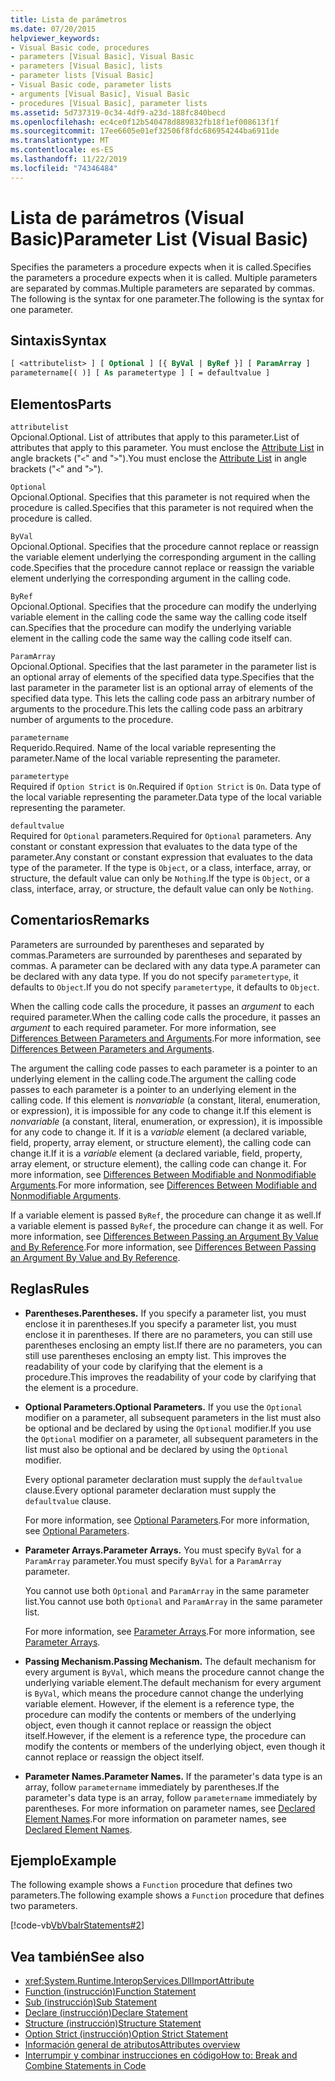 ```yaml
---
title: Lista de parámetros
ms.date: 07/20/2015
helpviewer_keywords:
- Visual Basic code, procedures
- parameters [Visual Basic], Visual Basic
- parameters [Visual Basic], lists
- parameter lists [Visual Basic]
- Visual Basic code, parameter lists
- arguments [Visual Basic], Visual Basic
- procedures [Visual Basic], parameter lists
ms.assetid: 5d737319-0c34-4df9-a23d-188fc840becd
ms.openlocfilehash: ec4ce0f12b540478d889832fb18f1ef008613f1f
ms.sourcegitcommit: 17ee6605e01ef32506f8fdc686954244ba6911de
ms.translationtype: MT
ms.contentlocale: es-ES
ms.lasthandoff: 11/22/2019
ms.locfileid: "74346484"
---
```

# <a name="parameter-list-visual-basic"></a><span data-ttu-id="980fc-102">Lista de parámetros (Visual Basic)</span><span class="sxs-lookup"><span data-stu-id="980fc-102">Parameter List (Visual Basic)</span></span>

<span data-ttu-id="980fc-103">Specifies the parameters a procedure expects when it is called.</span><span class="sxs-lookup"><span data-stu-id="980fc-103">Specifies the parameters a procedure expects when it is called.</span></span> <span data-ttu-id="980fc-104">Multiple parameters are separated by commas.</span><span class="sxs-lookup"><span data-stu-id="980fc-104">Multiple parameters are separated by commas.</span></span> <span data-ttu-id="980fc-105">The following is the syntax for one parameter.</span><span class="sxs-lookup"><span data-stu-id="980fc-105">The following is the syntax for one parameter.</span></span>

## <a name="syntax"></a><span data-ttu-id="980fc-106">Sintaxis</span><span class="sxs-lookup"><span data-stu-id="980fc-106">Syntax</span></span>

```vb
[ <attributelist> ] [ Optional ] [{ ByVal | ByRef }] [ ParamArray ]
parametername[( )] [ As parametertype ] [ = defaultvalue ]
```

## <a name="parts"></a><span data-ttu-id="980fc-107">Elementos</span><span class="sxs-lookup"><span data-stu-id="980fc-107">Parts</span></span>

`attributelist`  
<span data-ttu-id="980fc-108">Opcional.</span><span class="sxs-lookup"><span data-stu-id="980fc-108">Optional.</span></span> <span data-ttu-id="980fc-109">List of attributes that apply to this parameter.</span><span class="sxs-lookup"><span data-stu-id="980fc-109">List of attributes that apply to this parameter.</span></span> <span data-ttu-id="980fc-110">You must enclose the [Attribute List](../../../visual-basic/language-reference/statements/attribute-list.md) in angle brackets ("`<`" and "`>`").</span><span class="sxs-lookup"><span data-stu-id="980fc-110">You must enclose the [Attribute List](../../../visual-basic/language-reference/statements/attribute-list.md) in angle brackets ("`<`" and "`>`").</span></span>

`Optional`  
<span data-ttu-id="980fc-111">Opcional.</span><span class="sxs-lookup"><span data-stu-id="980fc-111">Optional.</span></span> <span data-ttu-id="980fc-112">Specifies that this parameter is not required when the procedure is called.</span><span class="sxs-lookup"><span data-stu-id="980fc-112">Specifies that this parameter is not required when the procedure is called.</span></span>

`ByVal`  
<span data-ttu-id="980fc-113">Opcional.</span><span class="sxs-lookup"><span data-stu-id="980fc-113">Optional.</span></span> <span data-ttu-id="980fc-114">Specifies that the procedure cannot replace or reassign the variable element underlying the corresponding argument in the calling code.</span><span class="sxs-lookup"><span data-stu-id="980fc-114">Specifies that the procedure cannot replace or reassign the variable element underlying the corresponding argument in the calling code.</span></span>

`ByRef`  
<span data-ttu-id="980fc-115">Opcional.</span><span class="sxs-lookup"><span data-stu-id="980fc-115">Optional.</span></span> <span data-ttu-id="980fc-116">Specifies that the procedure can modify the underlying variable element in the calling code the same way the calling code itself can.</span><span class="sxs-lookup"><span data-stu-id="980fc-116">Specifies that the procedure can modify the underlying variable element in the calling code the same way the calling code itself can.</span></span>

`ParamArray`  
<span data-ttu-id="980fc-117">Opcional.</span><span class="sxs-lookup"><span data-stu-id="980fc-117">Optional.</span></span> <span data-ttu-id="980fc-118">Specifies that the last parameter in the parameter list is an optional array of elements of the specified data type.</span><span class="sxs-lookup"><span data-stu-id="980fc-118">Specifies that the last parameter in the parameter list is an optional array of elements of the specified data type.</span></span> <span data-ttu-id="980fc-119">This lets the calling code pass an arbitrary number of arguments to the procedure.</span><span class="sxs-lookup"><span data-stu-id="980fc-119">This lets the calling code pass an arbitrary number of arguments to the procedure.</span></span>

`parametername`  
<span data-ttu-id="980fc-120">Requerido.</span><span class="sxs-lookup"><span data-stu-id="980fc-120">Required.</span></span> <span data-ttu-id="980fc-121">Name of the local variable representing the parameter.</span><span class="sxs-lookup"><span data-stu-id="980fc-121">Name of the local variable representing the parameter.</span></span>

`parametertype`  
<span data-ttu-id="980fc-122">Required if `Option Strict` is `On`.</span><span class="sxs-lookup"><span data-stu-id="980fc-122">Required if `Option Strict` is `On`.</span></span> <span data-ttu-id="980fc-123">Data type of the local variable representing the parameter.</span><span class="sxs-lookup"><span data-stu-id="980fc-123">Data type of the local variable representing the parameter.</span></span>

`defaultvalue`  
<span data-ttu-id="980fc-124">Required for `Optional` parameters.</span><span class="sxs-lookup"><span data-stu-id="980fc-124">Required for `Optional` parameters.</span></span> <span data-ttu-id="980fc-125">Any constant or constant expression that evaluates to the data type of the parameter.</span><span class="sxs-lookup"><span data-stu-id="980fc-125">Any constant or constant expression that evaluates to the data type of the parameter.</span></span> <span data-ttu-id="980fc-126">If the type is `Object`, or a class, interface, array, or structure, the default value can only be `Nothing`.</span><span class="sxs-lookup"><span data-stu-id="980fc-126">If the type is `Object`, or a class, interface, array, or structure, the default value can only be `Nothing`.</span></span>

## <a name="remarks"></a><span data-ttu-id="980fc-127">Comentarios</span><span class="sxs-lookup"><span data-stu-id="980fc-127">Remarks</span></span>

<span data-ttu-id="980fc-128">Parameters are surrounded by parentheses and separated by commas.</span><span class="sxs-lookup"><span data-stu-id="980fc-128">Parameters are surrounded by parentheses and separated by commas.</span></span> <span data-ttu-id="980fc-129">A parameter can be declared with any data type.</span><span class="sxs-lookup"><span data-stu-id="980fc-129">A parameter can be declared with any data type.</span></span> <span data-ttu-id="980fc-130">If you do not specify `parametertype`, it defaults to `Object`.</span><span class="sxs-lookup"><span data-stu-id="980fc-130">If you do not specify `parametertype`, it defaults to `Object`.</span></span>

<span data-ttu-id="980fc-131">When the calling code calls the procedure, it passes an *argument* to each required parameter.</span><span class="sxs-lookup"><span data-stu-id="980fc-131">When the calling code calls the procedure, it passes an *argument* to each required parameter.</span></span> <span data-ttu-id="980fc-132">For more information, see [Differences Between Parameters and Arguments](../../../visual-basic/programming-guide/language-features/procedures/differences-between-parameters-and-arguments.md).</span><span class="sxs-lookup"><span data-stu-id="980fc-132">For more information, see [Differences Between Parameters and Arguments](../../../visual-basic/programming-guide/language-features/procedures/differences-between-parameters-and-arguments.md).</span></span>

<span data-ttu-id="980fc-133">The argument the calling code passes to each parameter is a pointer to an underlying element in the calling code.</span><span class="sxs-lookup"><span data-stu-id="980fc-133">The argument the calling code passes to each parameter is a pointer to an underlying element in the calling code.</span></span> <span data-ttu-id="980fc-134">If this element is *nonvariable* (a constant, literal, enumeration, or expression), it is impossible for any code to change it.</span><span class="sxs-lookup"><span data-stu-id="980fc-134">If this element is *nonvariable* (a constant, literal, enumeration, or expression), it is impossible for any code to change it.</span></span> <span data-ttu-id="980fc-135">If it is a *variable* element (a declared variable, field, property, array element, or structure element), the calling code can change it.</span><span class="sxs-lookup"><span data-stu-id="980fc-135">If it is a *variable* element (a declared variable, field, property, array element, or structure element), the calling code can change it.</span></span> <span data-ttu-id="980fc-136">For more information, see [Differences Between Modifiable and Nonmodifiable Arguments](../../../visual-basic/programming-guide/language-features/procedures/differences-between-modifiable-and-nonmodifiable-arguments.md).</span><span class="sxs-lookup"><span data-stu-id="980fc-136">For more information, see [Differences Between Modifiable and Nonmodifiable Arguments](../../../visual-basic/programming-guide/language-features/procedures/differences-between-modifiable-and-nonmodifiable-arguments.md).</span></span>

<span data-ttu-id="980fc-137">If a variable element is passed `ByRef`, the procedure can change it as well.</span><span class="sxs-lookup"><span data-stu-id="980fc-137">If a variable element is passed `ByRef`, the procedure can change it as well.</span></span> <span data-ttu-id="980fc-138">For more information, see [Differences Between Passing an Argument By Value and By Reference](../../../visual-basic/programming-guide/language-features/procedures/differences-between-passing-an-argument-by-value-and-by-reference.md).</span><span class="sxs-lookup"><span data-stu-id="980fc-138">For more information, see [Differences Between Passing an Argument By Value and By Reference](../../../visual-basic/programming-guide/language-features/procedures/differences-between-passing-an-argument-by-value-and-by-reference.md).</span></span>

## <a name="rules"></a><span data-ttu-id="980fc-139">Reglas</span><span class="sxs-lookup"><span data-stu-id="980fc-139">Rules</span></span>

- <span data-ttu-id="980fc-140">**Parentheses.**</span><span class="sxs-lookup"><span data-stu-id="980fc-140">**Parentheses.**</span></span> <span data-ttu-id="980fc-141">If you specify a parameter list, you must enclose it in parentheses.</span><span class="sxs-lookup"><span data-stu-id="980fc-141">If you specify a parameter list, you must enclose it in parentheses.</span></span> <span data-ttu-id="980fc-142">If there are no parameters, you can still use parentheses enclosing an empty list.</span><span class="sxs-lookup"><span data-stu-id="980fc-142">If there are no parameters, you can still use parentheses enclosing an empty list.</span></span> <span data-ttu-id="980fc-143">This improves the readability of your code by clarifying that the element is a procedure.</span><span class="sxs-lookup"><span data-stu-id="980fc-143">This improves the readability of your code by clarifying that the element is a procedure.</span></span>

- <span data-ttu-id="980fc-144">**Optional Parameters.**</span><span class="sxs-lookup"><span data-stu-id="980fc-144">**Optional Parameters.**</span></span> <span data-ttu-id="980fc-145">If you use the `Optional` modifier on a parameter, all subsequent parameters in the list must also be optional and be declared by using the `Optional` modifier.</span><span class="sxs-lookup"><span data-stu-id="980fc-145">If you use the `Optional` modifier on a parameter, all subsequent parameters in the list must also be optional and be declared by using the `Optional` modifier.</span></span>

     <span data-ttu-id="980fc-146">Every optional parameter declaration must supply the `defaultvalue` clause.</span><span class="sxs-lookup"><span data-stu-id="980fc-146">Every optional parameter declaration must supply the `defaultvalue` clause.</span></span>

     <span data-ttu-id="980fc-147">For more information, see [Optional Parameters](../../../visual-basic/programming-guide/language-features/procedures/optional-parameters.md).</span><span class="sxs-lookup"><span data-stu-id="980fc-147">For more information, see [Optional Parameters](../../../visual-basic/programming-guide/language-features/procedures/optional-parameters.md).</span></span>

- <span data-ttu-id="980fc-148">**Parameter Arrays.**</span><span class="sxs-lookup"><span data-stu-id="980fc-148">**Parameter Arrays.**</span></span> <span data-ttu-id="980fc-149">You must specify `ByVal` for a `ParamArray` parameter.</span><span class="sxs-lookup"><span data-stu-id="980fc-149">You must specify `ByVal` for a `ParamArray` parameter.</span></span>

     <span data-ttu-id="980fc-150">You cannot use both `Optional` and `ParamArray` in the same parameter list.</span><span class="sxs-lookup"><span data-stu-id="980fc-150">You cannot use both `Optional` and `ParamArray` in the same parameter list.</span></span>

     <span data-ttu-id="980fc-151">For more information, see [Parameter Arrays](../../../visual-basic/programming-guide/language-features/procedures/parameter-arrays.md).</span><span class="sxs-lookup"><span data-stu-id="980fc-151">For more information, see [Parameter Arrays](../../../visual-basic/programming-guide/language-features/procedures/parameter-arrays.md).</span></span>

- <span data-ttu-id="980fc-152">**Passing Mechanism.**</span><span class="sxs-lookup"><span data-stu-id="980fc-152">**Passing Mechanism.**</span></span> <span data-ttu-id="980fc-153">The default mechanism for every argument is `ByVal`, which means the procedure cannot change the underlying variable element.</span><span class="sxs-lookup"><span data-stu-id="980fc-153">The default mechanism for every argument is `ByVal`, which means the procedure cannot change the underlying variable element.</span></span> <span data-ttu-id="980fc-154">However, if the element is a reference type, the procedure can modify the contents or members of the underlying object, even though it cannot replace or reassign the object itself.</span><span class="sxs-lookup"><span data-stu-id="980fc-154">However, if the element is a reference type, the procedure can modify the contents or members of the underlying object, even though it cannot replace or reassign the object itself.</span></span>

- <span data-ttu-id="980fc-155">**Parameter Names.**</span><span class="sxs-lookup"><span data-stu-id="980fc-155">**Parameter Names.**</span></span> <span data-ttu-id="980fc-156">If the parameter's data type is an array, follow `parametername` immediately by parentheses.</span><span class="sxs-lookup"><span data-stu-id="980fc-156">If the parameter's data type is an array, follow `parametername` immediately by parentheses.</span></span> <span data-ttu-id="980fc-157">For more information on parameter names, see [Declared Element Names](../../../visual-basic/programming-guide/language-features/declared-elements/declared-element-names.md).</span><span class="sxs-lookup"><span data-stu-id="980fc-157">For more information on parameter names, see [Declared Element Names](../../../visual-basic/programming-guide/language-features/declared-elements/declared-element-names.md).</span></span>

## <a name="example"></a><span data-ttu-id="980fc-158">Ejemplo</span><span class="sxs-lookup"><span data-stu-id="980fc-158">Example</span></span>

<span data-ttu-id="980fc-159">The following example shows a `Function` procedure that defines two parameters.</span><span class="sxs-lookup"><span data-stu-id="980fc-159">The following example shows a `Function` procedure that defines two parameters.</span></span>

[!code-vb[VbVbalrStatements#2](~/samples/snippets/visualbasic/VS_Snippets_VBCSharp/VbVbalrStatements/VB/Class1.vb#2)]

## <a name="see-also"></a><span data-ttu-id="980fc-160">Vea también</span><span class="sxs-lookup"><span data-stu-id="980fc-160">See also</span></span>

- <xref:System.Runtime.InteropServices.DllImportAttribute>
- [<span data-ttu-id="980fc-161">Function (instrucción)</span><span class="sxs-lookup"><span data-stu-id="980fc-161">Function Statement</span></span>](../../../visual-basic/language-reference/statements/function-statement.md)
- [<span data-ttu-id="980fc-162">Sub (instrucción)</span><span class="sxs-lookup"><span data-stu-id="980fc-162">Sub Statement</span></span>](../../../visual-basic/language-reference/statements/sub-statement.md)
- [<span data-ttu-id="980fc-163">Declare (instrucción)</span><span class="sxs-lookup"><span data-stu-id="980fc-163">Declare Statement</span></span>](../../../visual-basic/language-reference/statements/declare-statement.md)
- [<span data-ttu-id="980fc-164">Structure (instrucción)</span><span class="sxs-lookup"><span data-stu-id="980fc-164">Structure Statement</span></span>](../../../visual-basic/language-reference/statements/structure-statement.md)
- [<span data-ttu-id="980fc-165">Option Strict (instrucción)</span><span class="sxs-lookup"><span data-stu-id="980fc-165">Option Strict Statement</span></span>](../../../visual-basic/language-reference/statements/option-strict-statement.md)
- [<span data-ttu-id="980fc-166">Información general de atributos</span><span class="sxs-lookup"><span data-stu-id="980fc-166">Attributes overview</span></span>](../../../visual-basic/programming-guide/concepts/attributes/index.md)
- [<span data-ttu-id="980fc-167">Interrumpir y combinar instrucciones en código</span><span class="sxs-lookup"><span data-stu-id="980fc-167">How to: Break and Combine Statements in Code</span></span>](../../../visual-basic/programming-guide/program-structure/how-to-break-and-combine-statements-in-code.md)
